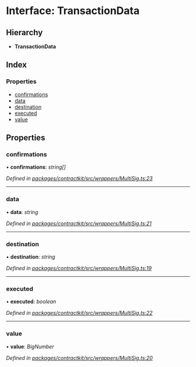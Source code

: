 # Interface: TransactionData

## Hierarchy

* **TransactionData**

## Index

### Properties

* [confirmations](_contractkit_src_wrappers_multisig_.transactiondata.md#confirmations)
* [data](_contractkit_src_wrappers_multisig_.transactiondata.md#data)
* [destination](_contractkit_src_wrappers_multisig_.transactiondata.md#destination)
* [executed](_contractkit_src_wrappers_multisig_.transactiondata.md#executed)
* [value](_contractkit_src_wrappers_multisig_.transactiondata.md#value)

## Properties

###  confirmations

• **confirmations**: *string[]*

*Defined in [packages/contractkit/src/wrappers/MultiSig.ts:23](https://github.com/celo-org/celo-monorepo/blob/master/packages/contractkit/src/wrappers/MultiSig.ts#L23)*

___

###  data

• **data**: *string*

*Defined in [packages/contractkit/src/wrappers/MultiSig.ts:21](https://github.com/celo-org/celo-monorepo/blob/master/packages/contractkit/src/wrappers/MultiSig.ts#L21)*

___

###  destination

• **destination**: *string*

*Defined in [packages/contractkit/src/wrappers/MultiSig.ts:19](https://github.com/celo-org/celo-monorepo/blob/master/packages/contractkit/src/wrappers/MultiSig.ts#L19)*

___

###  executed

• **executed**: *boolean*

*Defined in [packages/contractkit/src/wrappers/MultiSig.ts:22](https://github.com/celo-org/celo-monorepo/blob/master/packages/contractkit/src/wrappers/MultiSig.ts#L22)*

___

###  value

• **value**: *BigNumber*

*Defined in [packages/contractkit/src/wrappers/MultiSig.ts:20](https://github.com/celo-org/celo-monorepo/blob/master/packages/contractkit/src/wrappers/MultiSig.ts#L20)*
